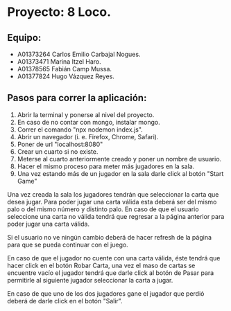 # Proyecto: 8 Loco.

## Equipo:
* A01373264 Carlos Emilio Carbajal Nogues.
* A01373471 Marina Itzel Haro.
* A01378565 Fabián Camp Mussa.
* A01377824 Hugo Vázquez Reyes.

## Pasos para correr la aplicación:

1. Abrir la terminal y ponerse al nivel del proyecto.
2. En caso de no contar con mongo, instalar mongo.
3. Correr el comando "npx nodemon index.js".
4. Abrir un navegador (i. e. Firefox, Chrome, Safari).
5. Poner de url "localhost:8080"
6. Crear un cuarto si no existe.
7. Meterse al cuarto anteriormente creado y poner un nombre de usuario.
8. Hacer el mismo proceso para meter más jugadores en la sala.
9. Una vez estando más de un jugador en la sala darle click al botón "Start Game"

Una vez creada la sala los jugadores tendrán que seleccionar la carta que desea jugar. Para poder jugar una carta válida esta deberá ser del mismo palo o del mismo número y distinto palo. En caso de que el usuario seleccione una carta no válida tendrá que regresar a la página anterior para poder jugar una carta válida.

Si el usuario no ve ningún cambio deberá de hacer refresh de la página para que se pueda continuar con el juego.

En caso de que el jugador no cuente con una carta válida, éste tendrá que hacer click en el botón Robar Carta, una vez el maso de cartas se encuentre vacío el jugador tendrá que darle click al botón de Pasar para permitirle al siguiente jugador seleccionar la carta a jugar.

En caso de que uno de los dos jugadores gane el jugador que perdió deberá de darle click en el botón "Salir".